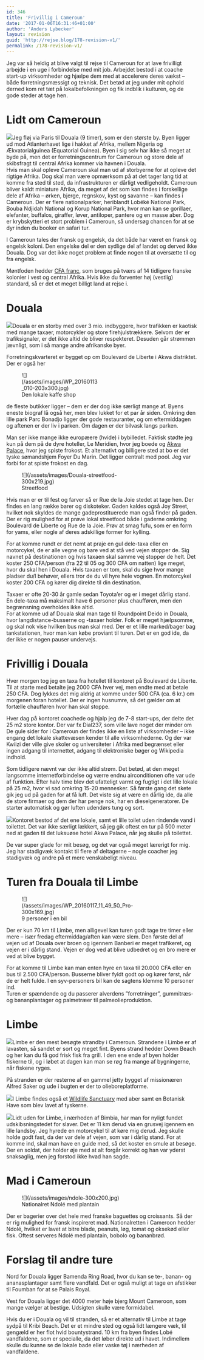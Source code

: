 ```yaml
---
id: 346
title: 'Frivillig i Cameroun'
date: '2017-01-06T16:31:46+01:00'
author: 'Anders Lybecker'
layout: revision
guid: 'http://rejse.blog/178-revision-v1/'
permalink: /178-revision-v1/
---
```


Jeg var så heldig at blive valgt til rejse til Cameroun for at lave frivilligt arbejde i en uge i forbindelse med mit job. Arbejdet bestod i at coache start-up virksomheder og hjælpe dem med at accelerere deres vækst – både forretningsmæssigt og teknisk. Det betød at jeg under mit ophold derned kom ret tæt på lokalbefolkningen og fik indblik i kulturen, og de gode steder at tage hen.

# Lidt om Cameroun

![](/assets/images/Cameroon-274x300.gif)Jeg fløj via Paris til Douala (9 timer), som er den største by. Byen ligger ud mod Atlanterhavet lige i hakket af Afrika, mellem Nigeria og Ækvatorialguinea (Equatorial Guinea). Byen i sig selv har ikke så meget at byde på, men det er forretningscentrum for Cameroun og store dele af skibsfragt til central Afrika kommer via havnen i Douala.  
Hvis man skal opleve Cameroun skal man ud af storbyerne for at opleve det rigtige Afrika. Dog skal man være opmærksom på at det tager lang tid at komme fra sted til sted, da infrastrukturen er dårligt vedligeholdt. Cameroun bliver kaldt miniature Afrika, da meget af det som kan findes i forskellige dele af Afrika – ørken, bjerge, regnskov, kyst og savanne – kan findes i Cameroun. Der er flere nationalparker, heriblandt Lobéké National Park, Bouba Ndjidah National og Korup National Park, hvor man kan se gorillaer, elefanter, buffalos, giraffer, løver, antiloper, pantere og en masse aber. Dog er krybskytteri et stort problem i Cameroun, så undersøg chancen for at se dyr inden du booker en safari tur.

I Cameroun tales der fransk og engelsk, da det både har været en fransk og engelsk koloni. Den engelske del er den sydlige del af landet og derved ikke Douala. Dog var det ikke noget problem at finde nogen til at oversætte til og fra engelsk.

Møntfoden hedder [CFA franc](https://en.wikipedia.org/wiki/CFA_franc), som bruges på tværs af 14 tidligere franske kolonier i vest og central Afrika. Hvis ikke du forventer høj (vestlig) standard, så er det et meget billigt land at rejse i.

# Douala

![](/assets/images/Douala-street.jpg)Douala er en storby med over 3 mio. indbyggere, hvor trafikken er kaotisk med mange taxaer, motorcykler og store firehjulstrækkere. Selvom der er trafiksignaler, er det ikke altid de bliver respekteret. Desuden går strømmen jævnligt, som i så mange andre afrikanske byer.

Forretningskvarteret er bygget op om Boulevard de Liberte i Akwa distriktet. Der er også her

<figure aria-describedby="caption-attachment-206" class="wp-caption alignright" id="attachment_206" style="width: 203px">![](/assets/images/WP_20160113_010-203x300.jpg)<figcaption class="wp-caption-text" id="caption-attachment-206">Den lokale kaffe shop</figcaption></figure>de fleste butikker ligger – dem er der dog ikke særligt mange af. Byens eneste biograf lå også her, men blev lukket for et par år siden.  
Omkring den lille park Parc Bonadjo ligger der gode restauranter, og om eftermiddagen og aftenen er der liv i parken. Om dagen er der bilvask langs parken.

Man ser ikke mange ikke europæere (hvide) i bybilledet. Faktisk stødte jeg kun på dem på de dyre hoteller, Le Meridien, hvor jeg boede og [Akwa Palace](http://www.hotel-akwa-palace.com/), hvor jeg spiste frokost. Et alternativt og billigere sted at bo er det tyske sømandshjem Foyer Du Marin. Det ligger centralt med pool. Jeg var forbi for at spiste frokost en dag.

<figure aria-describedby="caption-attachment-217" class="wp-caption alignleft" id="attachment_217" style="width: 300px">![](/assets/images/Douala-streetfood-300x219.jpg)<figcaption class="wp-caption-text" id="caption-attachment-217">Streetfood</figcaption></figure>Hvis man er er til fest og farver så er Rue de la Joie stedet at tage hen. Der findes en lang række barer og diskoteker. Gaden kaldes også Joy Street, hvilket nok skyldes de mange gadeprostituerede man også finder på gaden. Der er rig mulighed for at prøve lokal streetfood både i gaderne omkring Boulevard de Liberte og Rue de la Joie. Prøv at smag fufu, som er en form for yams, eller nogle af deres adskillige former for kylling.

For at komme rundt er det nemt at praje en gul dele-taxa eller en motorcykel, de er alle vegne og bare ved at stå ved vejen stopper de. Sig navnet på destinationen og hvis taxaen skal samme vej stopper de helt. Det koster 250 CFA/person (fra 22 til 05 og 300 CFA om natten) lige meget, hvor du skal hen i Douala. Hvis taxaen er tom, skal du sige hvor mange pladser du/I behøver, ellers tror de du vil hyre hele vognen. En motorcykel koster 200 CFA og kører dig direkte til din destination.

Taxaer er ofte 20-30 år gamle sedan Toyota’er og er i meget dårlig stand. En dele-taxa må maksimalt have 6 personer plus chaufføren, men den begrænsning overholdes ikke altid.  
For at komme ud af Douala skal man tage til Roundpoint Deido in Douala, hvor langdistance-busserne og -taxaer holder. Folk er meget hjælpsomme, og skal nok vise hvilken bus man skal med. Der er et lille marked/bager bag tankstationen, hvor man kan købe proviant til turen. Det er en god ide, da der ikke er nogen pauser undervejs.

# Frivillig i Douala

Hver morgen tog jeg en taxa fra hotellet til kontoret på Boulevard de Liberte. Til at starte med betalte jeg 2000 CFA hver vej, men endte med at betale 250 CFA. Dog lykkes det mig aldrig at komme under 500 CFA (ca. 6 kr.) om morgenen foran hotellet. Der er ingen husnumre, så det gælder om at fortælle chaufføren hvor han skal stoppe.

Hver dag på kontoret coachede og hjalp jeg de 7-8 start-ups, der delte det 25 m2 store kontor. Der var fx Dial237, som ville lave noget der minder om De gule sider for i Cameroun der findes ikke en liste af virksomheder – ikke engang det lokale skattevæsen kender til alle virksomhederne. Og der var Kwiizi der ville give skoler og universiteter i Afrika med begrænset eller ingen adgang til internettet, adgang til elektroniske bøger og Wikipedia indhold.

Som tidligere nævnt var der ikke altid strøm. Det betød, at den meget langsomme internetforbindelse og værre endnu airconditionen ofte var ude af funktion. Efter halv time blev det ufatteligt varmt og fugtigt i det lille lokale på 25 m2, hvor vi sad omkring 15-20 mennesker. Så første gang det skete gik jeg ud på gaden for at få luft. Det viste sig at være en dårlig ide, da alle de store firmaer og dem der har penge nok, har en dieselgeneratorer. De starter automatisk og gør luften udendørs tung og sort.

![](/assets/images/Douala-office.jpg)Kontoret bestod af det ene lokale, samt et lille toilet uden rindende vand i toilettet. Det var ikke særligt lækkert, så jeg gik oftest en tur på 500 meter ned at gaden til det luksuøse hotel Akwa Palace, når jeg skulle på toilettet.

De var super glade for mit besøg, og det var også meget lærerigt for mig. Jeg har stadigvæk kontakt til flere af deltagerne – nogle coacher jeg stadigvæk og andre på et mere venskabeligt niveau.

# Turen fra Douala til Limbe

<figure aria-describedby="caption-attachment-213" class="wp-caption alignleft" id="attachment_213" style="width: 300px">![](/assets/images/WP_20160117_11_49_50_Pro-300x169.jpg)<figcaption class="wp-caption-text" id="caption-attachment-213">9 personer i en bil</figcaption></figure>Der er kun 70 km til Limbe, men alligevel kan turen godt tage tre timer eller mere – især fredag eftermiddag/aften kan være slem. Den første del af vejen ud af Douala over broen og igennem Banberi er meget trafikeret, og vejen er i dårlig stand. Vejen er dog ved at blive udbedret og en bro mere er ved at blive bygget.

For at komme til Limbe kan man enten hyre en taxa til 20.000 CFA eller en bus til 2.500 CFA/person. Busserne bliver fyldt godt op og kører først, når de er helt fulde. I en syv-personers bil kan de sagtens klemme 10 personer ind.  
Turen er spændende og du passerer alverdens ”forretninger”, gummitræs- og bananplantager og palmetræer til palmeolieproduktion.

# Limbe

![](/assets/images/Limbe-beach-2.jpg)Limbe er den mest besøgte strandby i Cameroun. Strandene i Limbe er af lavasten, så sandet er sort og meget fint. Byens strand hedder Down Beach og her kan du få god frisk fisk fra grill. I den ene ende af byen holder fiskerne til, og i løbet at dagen kan man se røg fra mange af bygningerne, når fiskene ryges.

På stranden er der resterne af en gammel jetty bygget af missionæren Alfred Saker og ude i bugten er der to olieboreplatforme.

![](/assets/images/Limbe-wildlife-center.jpg)I Limbe findes også et [Wildlife Sanctuary](http://limbewildlife.org/) med aber samt en Botanisk Have som blev lavet af tyskerne.

![](/assets/images/Bimbia-slave-trade-site.jpg)Lidt uden for Limbe, i nærheden af Bimbia, har man for nyligt fundet udskibsningstedet for slaver. Det er 11 km derud via en grusvej igennem en lille landsby. Jeg hyrede en motorcykel til at køre mig derud. Jeg skulle holde godt fast, da der var dele af vejen, som var i dårlig stand. For at komme ind, skal man have en guide med, så det koster en smule at besøge. Der en soldat, der holder øje med at alt forgår korrekt og han var yderst snaksaglig, men jeg forstod ikke hvad han sagde.

# Mad i Cameroun

<figure aria-describedby="caption-attachment-207" class="wp-caption alignright" id="attachment_207" style="width: 300px">![](/assets/images/ndole-300x200.jpg)<figcaption class="wp-caption-text" id="caption-attachment-207">Nationalret Ndolé med plantain</figcaption></figure>Der er bagerier over det hele med franske baguettes og croissants. Så der er rig mulighed for fransk inspireret mad. Nationalretten i Cameroon hedder Ndolé, hvilket er lavet at bitre blade, peanuts, løg, tomat og oksekød eller fisk. Oftest serveres Ndolé med plantain, bobolo og bananbrød.

# Forslag til andre ture

Nord for Douala ligger Bamenda Ring Road, hvor du kan se te-, banan- og ananasplantager samt flere vandfald. Det er også muligt at tage en afstikker til Foumban for at se Palais Royal.

Vest for Douala ligger det 4000 meter høje bjerg Mount Cameroon, som mange vælger at bestige. Udsigten skulle være formidabel.

Hvis du er i Douala og vil til stranden, så er et alternativ til Limbe at tage sydpå til Kribi Beach. Det er et mindre sted og også lidt længere væk, til gengæld er her flot hvid bountystrand. 10 km fra byen findes Lobé vandfaldene, som er specialle, da det løber direkte ud i havet. Indimellem skulle du kunne se de lokale bade eller vaske tøj i nærheden af vandfaldene.